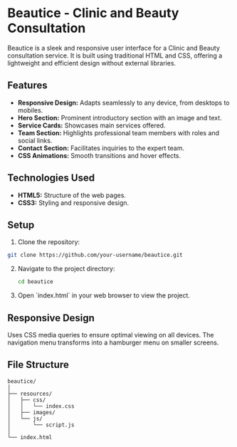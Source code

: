 
# Beautice - Clinic and Beauty Consultation

Beautice is a sleek and responsive user interface for a Clinic and Beauty consultation service. It is built using traditional HTML and CSS, offering a lightweight and efficient design without external libraries.

## Features
- **Responsive Design:** Adapts seamlessly to any device, from desktops to mobiles.
- **Hero Section:** Prominent introductory section with an image and text.
- **Service Cards:** Showcases main services offered.
- **Team Section:** Highlights professional team members with roles and social links.
- **Contact Section:** Facilitates inquiries to the expert team.
- **CSS Animations:** Smooth transitions and hover effects.

## Technologies Used
- **HTML5:** Structure of the web pages.
- **CSS3:** Styling and responsive design.

## Setup
1. Clone the repository:
  ```sh
  git clone https://github.com/your-username/beautice.git
  ```
2. Navigate to the project directory:
   ```sh
   cd beautice
   ```
3. Open \`index.html\` in your web browser to view the project.

## Responsive Design
Uses CSS media queries to ensure optimal viewing on all devices. The navigation menu transforms into a hamburger menu on smaller screens.

## File Structure
```
beautice/
│
├── resources/
│   ├── css/
│   │   └── index.css
│   ├── images/
│   └── js/
│       └── script.js
│
└── index.html
```
